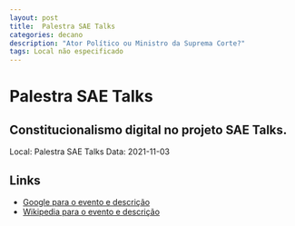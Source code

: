 ```yaml
---
layout: post
title:  Palestra SAE Talks
categories: decano
description: "Ator Político ou Ministro da Suprema Corte?"
tags: Local não especificado
---
```


# Palestra SAE Talks
## Constitucionalismo digital no projeto SAE Talks.
Local: Palestra SAE Talks
Data: 2021-11-03

## Links 
- [Google para o evento e descrição](https://www.google.com/search?q=Gilmar%20Mendes%20%2B%20Palestra%20SAE%20Talks%20Constitucionalismo%20digital%20no%20projeto%20SAE%20Talks.%20Local%20n%C3%A3o%20especificado)
- [Wikipedia para o evento e descrição](https://en.wikipedia.org/w/index.php?search=Gilmar%20Mendes%20%2B%20Palestra%20SAE%20Talks%20Constitucionalismo%20digital%20no%20projeto%20SAE%20Talks.%20Local%20n%C3%A3o%20especificado)
